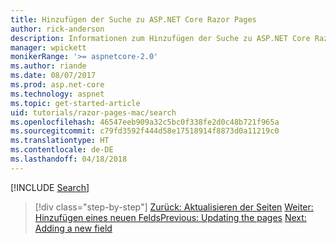 ```yaml
---
title: Hinzufügen der Suche zu ASP.NET Core Razor Pages
author: rick-anderson
description: Informationen zum Hinzufügen der Suche zu ASP.NET Core Razor Pages
manager: wpickett
monikerRange: '>= aspnetcore-2.0'
ms.author: riande
ms.date: 08/07/2017
ms.prod: asp.net-core
ms.technology: aspnet
ms.topic: get-started-article
uid: tutorials/razor-pages-mac/search
ms.openlocfilehash: 46547eeb909a32c5bc0f338fe2d0c48b721f965a
ms.sourcegitcommit: c79fd3592f444d58e17518914f8873d0a11219c0
ms.translationtype: HT
ms.contentlocale: de-DE
ms.lasthandoff: 04/18/2018
---
```

[!INCLUDE [Search](../../includes/RP/search.md)]

> [!div class="step-by-step"]
> <span data-ttu-id="3b1a7-103">[Zurück: Aktualisieren der Seiten](xref:tutorials/razor-pages-mac/da1)
> [Weiter: Hinzufügen eines neuen Felds](xref:tutorials/razor-pages/new-field)</span><span class="sxs-lookup"><span data-stu-id="3b1a7-103">[Previous: Updating the pages](xref:tutorials/razor-pages-mac/da1)
[Next: Adding a new field](xref:tutorials/razor-pages/new-field)</span></span>
